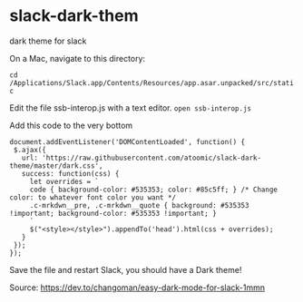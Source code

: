 # slack-dark-them
dark theme for slack

On a Mac, navigate to this directory:

`cd /Applications/Slack.app/Contents/Resources/app.asar.unpacked/src/static`

Edit the file ssb-interop.js with a text editor.
`open ssb-interop.js`

Add this code to the very bottom

```
document.addEventListener('DOMContentLoaded', function() {
 $.ajax({
   url: 'https://raw.githubusercontent.com/atoomic/slack-dark-theme/master/dark.css',
   success: function(css) {
     let overrides = `
     code { background-color: #535353; color: #85c5ff; } /* Change color: to whatever font color you want */
     .c-mrkdwn__pre, .c-mrkdwn__quote { background: #535353 !important; background-color: #535353 !important; }
     `
     $("<style></style>").appendTo('head').html(css + overrides);
   }
 });
});
```

Save the file and restart Slack, you should have a Dark theme!

Source: https://dev.to/changoman/easy-dark-mode-for-slack-1mmn

